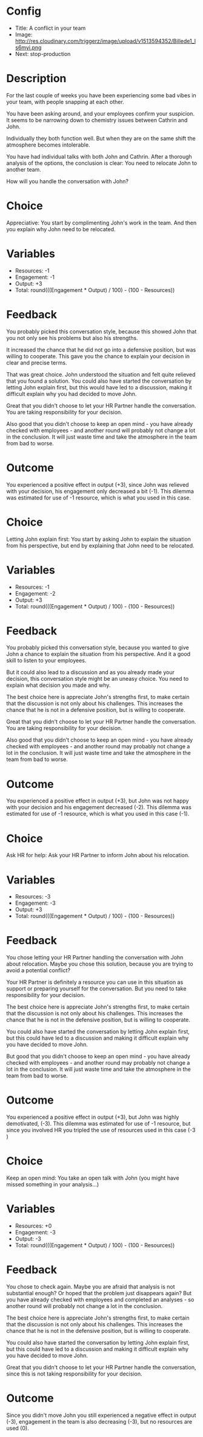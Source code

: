 # Config
 - Title: A conflict in your team
 - Image: http://res.cloudinary.com/triggerz/image/upload/v1513594352/Billede1_ls6myi.png
 - Next: stop-production

# Description

For the last couple of weeks you have been experiencing some bad vibes in your team, with people snapping at each other.  

You have been asking around, and your employees confirm your suspicion. It seems to be narrowing down to chemistry issues between Cathrin and John. 

Individually they both function well. But when they are on the same shift the atmosphere becomes intolerable. 

You have had individual talks with both John and Cathrin. After a thorough analysis of the options, the conclusion is clear: You need to relocate John to another team.

How will you handle the conversation with John?

# Choice
Appreciative: You start by complimenting John's work in the team. And then you explain why John need to be relocated. 

# Variables
 - Resources: -1
 - Engagement: -1
 - Output: +3
 - Total: round(((Engagement * Output) / 100) - (100 - Resources))

# Feedback
You probably picked this conversation style, because this showed John that you not only see his problems but also his strengths. 

It increased the chance that he did not go into a defensive position, but was willing to cooperate. This gave you the chance to explain your decision in clear and precise terms.

That was great choice. John understood the situation and felt quite relieved that you found a solution. 
You could also have started the conversation by letting John explain first, but this would have led to a discussion, making it difficult explain why you had decided to move John. 

Great that you didn't choose to let your HR Partner handle the conversation. You are taking responsibility for your decision. 

Also good that you didn't choose to keep an open mind - you have already checked with employees - and another round will probably not change a lot in the conclusion. It will just waste time and take the atmosphere in the team from bad to worse.

# Outcome
You experienced a positive effect in output (+3), since John was relieved with your decision, his engagement only decreased a bit (-1). This dilemma was estimated for use of -1 resource, which is what you used in this case.

# Choice
Letting John explain first: You start by asking John to explain the situation from his perspective, but end by explaining that John need to be relocated. 

# Variables
 - Resources: -1
 - Engagement: -2
 - Output: +3
 - Total: round(((Engagement * Output) / 100) - (100 - Resources))

# Feedback
You probably picked this conversation style, because you wanted to give John a chance to explain the situation from his perspective. And it a good skill to listen to your employees. 

But it could also lead to a discussion and as you already made your decision, this conversation style might be an uneasy choice. You need to explain what decision you made and why.

The best choice here is appreciate John's strengths first, to make certain that the discussion is not only about his challenges. This increases the chance that he is not in a defensive position, but is willing to cooperate. 

Great that you didn't choose to let your HR Partner handle the conversation. You are taking responsibility for your decision. 

Also good that you didn't choose to keep an open mind - you have already checked with employees - and another round may probably not change a lot in the conclusion. It will just waste time and take the atmosphere in the team from bad to worse.


# Outcome
You experienced a positive effect in output (+3), but John was not happy with your decision and his engagement decreased (-2). This dilemma was estimated for use of -1 resource, which is what you used in this case (-1).

# Choice
Ask HR for help: Ask your HR Partner to inform John about his relocation.

# Variables
 - Resources: -3
 - Engagement: -3
 - Output: +3
 - Total: round(((Engagement * Output) / 100) - (100 - Resources))

# Feedback
You chose letting your HR Partner handling the conversation with John about relocation. Maybe you chose this solution, because you are trying to avoid a potential conflict? 

Your HR Partner is definitely a resource you can use in this situation as support or preparing yourself for the conversation. But you need to take responsibility for your decision. 

The best choice here is appreciate John's strengths first, to make certain that the discussion is not only about his challenges. This increases the chance that he is not in the defensive position, but is willing to cooperate. 

You could also have started the conversation by letting John explain first, but this could have led to a discussion and making it difficult explain why you have decided to move John. 

But good that you didn't choose to keep an open mind - you have already checked with employees - and another round may probably not change a lot in the conclusion. It will just waste time and take the atmosphere in the team from bad to worse.


# Outcome
You experienced a positive effect in output (+3), but John was highly demotivated, (-3). This dilemma was estimated for use of -1 resource, but since you involved HR you tripled the use of resources used in this case (-3 )

# Choice
Keep an open mind: You take an open talk with John (you might have missed something in your analysis…) 

# Variables
 - Resources: +0
 - Engagement: -3
 - Output: -3
 - Total: round(((Engagement * Output) / 100) - (100 - Resources))

# Feedback
You chose to check again. Maybe you are afraid that analysis is not substantial enough? Or hoped that the problem just disappears again? But you have already checked with employees and completed an analyses - so another round will probably not change a lot in the conclusion.

The best choice here is appreciate John's strengths first, to make certain that the discussion is not only about his challenges. This increases the chance that he is not in the defensive position, but is willing to cooperate. 

You could also have started the conversation by letting John explain first, but this could have led to a discussion and making it difficult explain why you have decided to move John. 

Great that you didn't choose to let your HR Partner handle the conversation, since this is not taking responsibility for your decision. 


# Outcome
Since you didn't move John you still experienced a negative effect in output (-3), engagement in the team is also decreasing (-3), but no resources are used (0).

